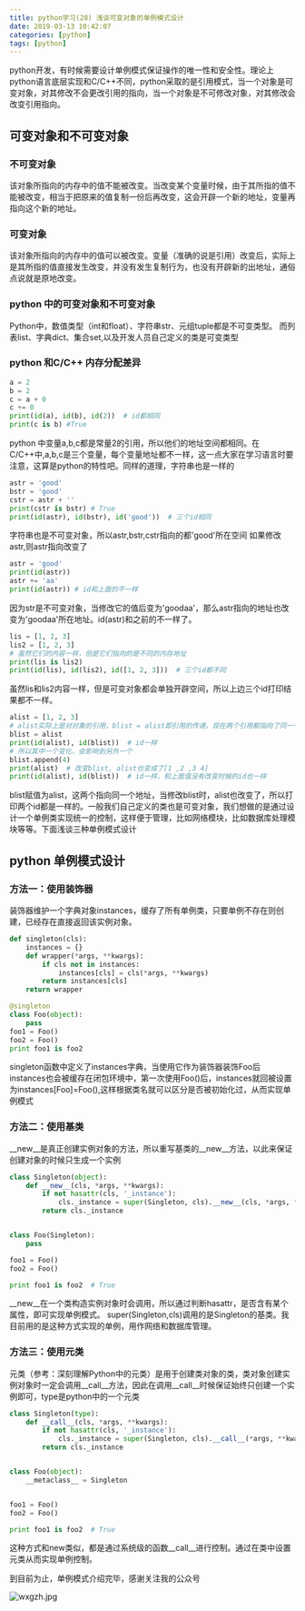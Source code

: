 ```yaml
---
title: python学习(28) 浅谈可变对象的单例模式设计
date: 2019-03-13 10:42:07
categories: [python]
tags: [python]
---
```

python开发，有时候需要设计单例模式保证操作的唯一性和安全性。理论上python语言底层实现和C/C++不同，python采取的是引用模式，当一个对象是可变对象，对其修改不会更改引用的指向，当一个对象是不可修改对象，对其修改会改变引用指向。
## 可变对象和不可变对象
### 不可变对象
该对象所指向的内存中的值不能被改变。当改变某个变量时候，由于其所指的值不能被改变，相当于把原来的值复制一份后再改变，这会开辟一个新的地址，变量再指向这个新的地址。
### 可变对象
该对象所指向的内存中的值可以被改变。变量（准确的说是引用）改变后，实际上是其所指的值直接发生改变，并没有发生复制行为，也没有开辟新的出地址，通俗点说就是原地改变。
### python 中的可变对象和不可变对象
Python中，数值类型（int和float）、字符串str、元组tuple都是不可变类型。
而列表list、字典dict、集合set,以及开发人员自己定义的类是可变类型
<!--more-->
### python 和C/C++ 内存分配差异
``` python
a = 2
b = 2
c = a + 0 
c += 0
print(id(a), id(b), id(2))  # id都相同
print(c is b) #True
```
python 中变量a,b,c都是常量2的引用，所以他们的地址空间都相同。在C/C++中,a,b,c是三个变量，每个变量地址都不一样，这一点大家在学习语言时要注意，这算是python的特性吧。同样的道理，字符串也是一样的
``` python
astr = 'good'
bstr = 'good'
cstr = astr + ''
print(cstr is bstr) # True
print(id(astr), id(bstr), id('good'))  # 三个id相同
```
字符串也是不可变对象，所以astr,bstr,cstr指向的都'good'所在空间
如果修改astr,则astr指向改变了
``` python
astr = 'good'
print(id(astr))
astr += 'aa'
print(id(astr)) # id和上面的不一样
```
因为str是不可变对象，当修改它的值后变为'goodaa'，那么astr指向的地址也改变为'goodaa'所在地址。id(astr)和之前的不一样了。
``` python
lis = [1, 2, 3]
lis2 = [1, 2, 3]
# 虽然它们的内容一样，但是它们指向的是不同的内存地址
print(lis is lis2)
print(id(lis), id(lis2), id([1, 2, 3]))  # 三个id都不同
```
虽然lis和lis2内容一样，但是可变对象都会单独开辟空间，所以上边三个id打印结果都不一样。
``` python
alist = [1, 2, 3]
# alist实际上是对对象的引用，blist = alist即引用的传递，现在两个引用都指向了同一个对象（地址）
blist = alist
print(id(alist), id(blist))  # id一样
# 所以其中一个变化，会影响到另外一个
blist.append(4)
print(alist)  # 改变blist, alist也变成了[1 ,2 ,3 4]
print(id(alist), id(blist))  # id一样，和上面值没有改变时候的id也一样
```
blist赋值为alist，这两个指向同一个地址，当修改blist时，alist也改变了，所以打印两个id都是一样的。一般我们自己定义的类也是可变对象，我们想做的是通过设计一个单例类实现统一的控制，这样便于管理，比如网络模块，比如数据库处理模块等等。下面浅谈三种单例模式设计
## python 单例模式设计
### 方法一：使用装饰器
装饰器维护一个字典对象instances，缓存了所有单例类，只要单例不存在则创建，已经存在直接返回该实例对象。
``` python
def singleton(cls):
    instances = {}
    def wrapper(*args, **kwargs):
        if cls not in instances:
            instances[cls] = cls(*args, **kwargs)
        return instances[cls]
    return wrapper

@singleton
class Foo(object):
    pass
foo1 = Foo()
foo2 = Foo()
print foo1 is foo2
```
singleton函数中定义了instances字典，当使用它作为装饰器装饰Foo后instances也会被缓存在闭包环境中，第一次使用Foo()后，instances就回被设置为instances[Foo]=Foo(),这样根据类名就可以区分是否被初始化过，从而实现单例模式
### 方法二：使用基类
__new__是真正创建实例对象的方法，所以重写基类的__new__方法，以此来保证创建对象的时候只生成一个实例
``` python
class Singleton(object):
    def __new__(cls, *args, **kwargs):
        if not hasattr(cls, '_instance'):
            cls._instance = super(Singleton, cls).__new__(cls, *args, **kwargs)
        return cls._instance


class Foo(Singleton):
    pass

foo1 = Foo()
foo2 = Foo()

print foo1 is foo2  # True
```
__new__在一个类构造实例对象时会调用，所以通过判断hasattr，是否含有某个属性，即可实现单例模式。
super(Singleton,cls)调用的是Singleton的基类。我目前用的是这种方式实现的单例，用作网络和数据库管理。
### 方法三：使用元类

元类（参考：深刻理解Python中的元类）是用于创建类对象的类，类对象创建实例对象时一定会调用__call__方法，因此在调用__call__时候保证始终只创建一个实例即可，type是python中的一个元类
``` python
class Singleton(type):
    def __call__(cls, *args, **kwargs):
        if not hasattr(cls, '_instance'):
            cls._instance = super(Singleton, cls).__call__(*args, **kwargs)
        return cls._instance


class Foo(object):
    __metaclass__ = Singleton


foo1 = Foo()
foo2 = Foo()

print foo1 is foo2  # True
```
这种方式和new类似，都是通过系统级的函数__call__进行控制。通过在类中设置元类从而实现单例控制。

到目前为止，单例模式介绍完毕，感谢关注我的公众号

![wxgzh.jpg](wxgzh.jpg)

